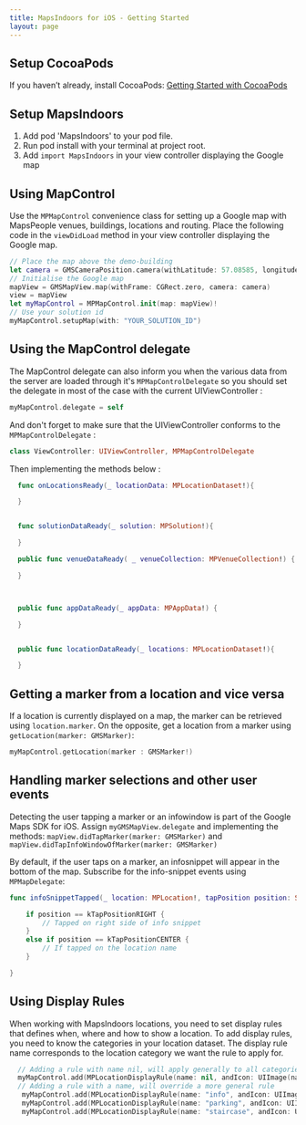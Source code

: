 ```yaml
---
title: MapsIndoors for iOS - Getting Started
layout: page
---
```

## Setup CocoaPods

If you haven’t already, install CocoaPods:
[Getting Started with CocoaPods](https://guides.cocoapods.org/using/getting-started.html)

## Setup MapsIndoors

1. Add pod 'MapsIndoors' to your pod file.
2. Run pod install with your terminal at project root.
2. Add `import MapsIndoors` in your view controller displaying the Google map

## Using MapControl

Use the `MPMapControl` convenience class for setting up a Google map with MapsPeople venues, buildings, locations and routing. Place the following code in the `viewDidLoad` method in your view controller displaying the Google map.

```swift
// Place the map above the demo-building
let camera = GMSCameraPosition.camera(withLatitude: 57.08585, longitude: 9.95751, zoom: 17)
// Initialise the Google map
mapView = GMSMapView.map(withFrame: CGRect.zero, camera: camera)
view = mapView
let myMapControl = MPMapControl.init(map: mapView)!
// Use your solution id
myMapControl.setupMap(with: "YOUR_SOLUTION_ID")
```

## Using the MapControl delegate

The MapControl delegate can also inform you when the various data from the server are loaded through it's `MPMapControlDelegate` so you should set the delegate in most of the case with the current UIViewController :

```swift
myMapControl.delegate = self
```
And don't forget to make sure that the UIViewController conforms to the `MPMapControlDelegate` :

```swift
class ViewController: UIViewController, MPMapControlDelegate
```

Then implementing the methods below :

```swift
  func onLocationsReady(_ locationData: MPLocationDataset!){

  }


  func solutionDataReady(_ solution: MPSolution!){

  }

  public func venueDataReady( _ venueCollection: MPVenueCollection!) {

  }



  public func appDataReady(_ appData: MPAppData!) {

  }


  public func locationDataReady(_ locations: MPLocationDataset!){

  }
```

## Getting a marker from a location and vice versa

If a location is currently displayed on a map, the marker can be retrieved using `location.marker`. On the opposite, get a location from a marker using `getLocation(marker: GMSMarker)`:

```swift
myMapControl.getLocation(marker : GMSMarker!)
```

## Handling marker selections and other user events

Detecting the user tapping a marker or an infowindow is part of the Google Maps SDK for iOS. Assign `myGMSMapView.delegate` and implementing the methods: `mapView.didTapMarker(marker: GMSMarker)` and `mapView.didTapInfoWindowOfMarker(marker: GMSMarker)`

By default, if the user taps on a marker, an infosnippet will appear in the bottom of the map. Subscribe for the info-snippet events using `MPMapDelegate`:

```swift
func infoSnippetTapped(_ location: MPLocation!, tapPosition position: String!){

    if position == kTapPositionRIGHT {
        // Tapped on right side of info snippet
    }
    else if position == kTapPositionCENTER {
        // If tapped on the location name
    }

}
```


## Using Display Rules

When working with MapsIndoors locations, you need to set display rules that defines when, where and how to show a location.
To add display rules, you need to know the categories in your location dataset. The display rule name corresponds to the location category we want the rule to apply for.

```swift
  // Adding a rule with name nil, will apply generally to all categories
  myMapControl.add(MPLocationDisplayRule(name: nil, andIcon: UIImage(named : "info"), andZoomLevelOn: 17))
  // Adding a rule with a name, will override a more general rule
   myMapControl.add(MPLocationDisplayRule(name: "info", andIcon: UIImage(named : "info"), andZoomLevelOn: 17))
   myMapControl.add(MPLocationDisplayRule(name: "parking", andIcon: UIImage(named : "parking"), andZoomLevelOn: 17))
   myMapControl.add(MPLocationDisplayRule(name: "staircase", andIcon: UIImage(named : "staircase"), andZoomLevelOn: 18))

 ```
